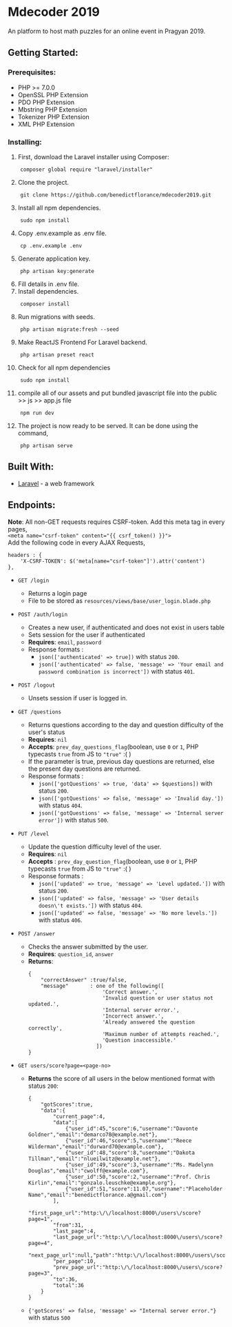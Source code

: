 # Mdecoder 2019
An platform to host math puzzles for an online event in Pragyan 2019.

## Getting Started:

### Prerequisites:
* PHP >= 7.0.0
* OpenSSL PHP Extension
* PDO PHP Extension
* Mbstring PHP Extension
* Tokenizer PHP Extension
* XML PHP Extension

### Installing:

1. First, download the Laravel installer using Composer:
```
    composer global require "laravel/installer"
```
2. Clone the project.
```
    git clone https://github.com/benedictflorance/mdecoder2019.git
```
3. Install all npm dependencies.
```
    sudo npm install
```
4. Copy .env.example as .env file.
```
    cp .env.example .env
```
5. Generate application key.
```
    php artisan key:generate
```
6. Fill details in .env file.
7. Install dependencies.
```
    composer install
```
8. Run migrations with seeds.
```
    php artisan migrate:fresh --seed
```
9. Make ReactJS Frontend For Laravel backend.
```
    php artisan preset react
```
10. Check for all npm dependencies
```
    sudo npm install
```
11. compile all of our assets and put bundled javascript file into the public >> js  >>  app.js file
```
    npm run dev
```
12. The project is now ready to be served. It can be done using the command,
```
    php artisan serve
```

## Built With:

* [Laravel](https://laravel.com) - a web framework

## Endpoints:
**Note**: All non-GET requests requires CSRF-token. Add this meta tag in every pages,<br>
`<meta name="csrf-token" content="{{ csrf_token() }}">`<br>
Add the following code in every AJAX Requests,
```
headers : {
    'X-CSRF-TOKEN': $('meta[name="csrf-token"]').attr('content')
},
```

* `GET /login`
    * Returns a login page
    * File to be stored as `resources/views/base/user_login.blade.php`
* `POST /auth/login`
    * Creates a new user, if authenticated and does not exist in users table
    * Sets session for the user if authenticated
    * **Requires**: `email`, `password`
    * Response formats :
        * `json(['authenticated' => true])` with status `200`.
        * `json(['authenticated' => false, 'message' => 'Your email and password combination is incorrect'])` with status `401`.
* `POST /logout`
    * Unsets session if user is logged in.
* `GET /questions`
    * Returns questions according to the day and question difficulty of the user's status
    * **Requires**: `nil`
    * **Accepts**:  `prev_day_questions_flag`(boolean, use `0` or `1`, PHP typecasts `true` from JS to `"true"` :( )
    * If the parameter is true, previous day questions are returned, else the present day questions are returned.
    * Response formats :
        * `json(['gotQuestions' => true, 'data' => $questions])` with status `200`.
        * `json(['gotQuestions' => false, 'message' => 'Invalid day.'])` with status `404`.
        * `json(['gotQuestions' => false, 'message' => 'Internal server error'])` with status `500`.
* `PUT /level`
    * Update the question difficulty level of the user.
    * **Requires**: `nil`
    * **Accepts** : `prev_day_question_flag`(boolean, use `0` or `1`, PHP typecasts `true` from JS to `"true"` :( )
    * Response formats :
        * `json(['updated' => true, 'message' => 'Level updated.'])` with status `200`.
        * `json(['updated' => false, 'message' => 'User details doesn\'t exists.'])` with status `404`.
        * `json(['updated' => false, 'message' => 'No more levels.'])` with status `406`.
* `POST /answer`
    * Checks the answer submitted by the user.
    * **Requires**: `question_id`, `answer`
    * **Returns**:
        ```
        {
            "correctAnswer" :true/false,
            "message"       : one of the following([
                                'Correct answer.',
                                'Invalid question or user status not updated.',
                                'Internal server error.',
                                'Incorrect answer.',
                                'Already answered the question correctly',
                                'Maximum number of attempts reached.',
                                'Question inaccessible.'
                              ])
        }
        ```

* `GET users/score?page=<page-no>`
    * **Returns** the score of all users in the below mentioned format with status `200`:
        ```
        {
            "gotScores":true,
            "data":{
                "current_page":4,
                "data":[
                    {"user_id":45,"score":6,"username":"Davonte Goldner","email":"demarco78@example.net"},
                    {"user_id":46,"score":5,"username":"Reece Wilderman","email":"durward70@example.com"},
                    {"user_id":48,"score":8,"username":"Dakota Tillman","email":"nlueilwitz@example.net"},
                    {"user_id":49,"score":3,"username":"Ms. Madelynn Douglas","email":"cwolff@example.com"},
                    {"user_id":50,"score":2,"username":"Prof. Chris Kirlin","email":"gonzalo.leuschke@example.org"},
                    {"user_id":51,"score":11.07,"username":"Placeholder Name","email":"benedictflorance.a@gmail.com"}
                ],
                "first_page_url":"http:\/\/localhost:8000\/users\/score?page=1",
                "from":31,
                "last_page":4,
                "last_page_url":"http:\/\/localhost:8000\/users\/score?page=4",
                "next_page_url":null,"path":"http:\/\/localhost:8000\/users\/score",
                "per_page":10,
                "prev_page_url":"http:\/\/localhost:8000\/users\/score?page=3",
                "to":36,
                "total":36
            }
        }
        ```

    * `{'gotScores' => false, 'message' => "Internal server error."}` with status `500`